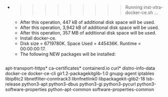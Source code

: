 * >>>>>>>>> Running inst-xtra-docker-ce.sh ...
  * After this operation, 447 kB of additional disk space will be used.
  * After this operation, 3,942 kB of additional disk space will be used.
  * After this operation, 357 MB of additional disk space will be used.
  * Install docker-ce.
  * Disk size = 6719780K. Space Used = 445436K. Runtime = 00:00:00:17.
  * The following NEW packages will be installed:
  ```bash
apt-transport-https* ca-certificates* containerd.io curl* distro-info-data
docker-ce docker-ce-cli gir1.2-packagekitglib-1.0 gnupg-agent iptables
libip6tc2 libnetfilter-conntrack3 libnfnetlink0 libpackagekit-glib2-18 lsb-release
python3-apt python3-dbus python3-gi python3-pycurl python3-software-properties
python-apt-common software-properties-common
  ```
